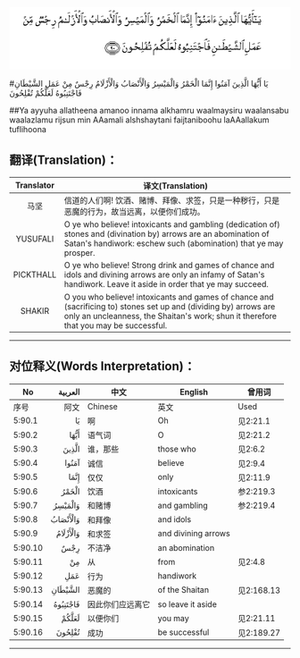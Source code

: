 ![005:090](images/005_090.gif)

#يَا أَيُّهَا الَّذِينَ آمَنُوا إِنَّمَا الْخَمْرُ وَالْمَيْسِرُ وَالْأَنْصَابُ وَالْأَزْلَامُ رِجْسٌ مِنْ عَمَلِ الشَّيْطَانِ فَاجْتَنِبُوهُ لَعَلَّكُمْ تُفْلِحُونَ 

##Ya ayyuha allatheena amanoo innama alkhamru waalmaysiru waalansabu waalazlamu rijsun min AAamali alshshaytani faijtaniboohu laAAallakum tuflihoona 

## 翻译(Translation)：

| Translator | 译文(Translation)                                            |
| :--------: | ------------------------------------------------------------ |
|    马坚    | 信道的人们啊! 饮酒、赌博、拜像、求签，只是一种秽行，只是恶魔的行为，故当远离，以便你们成功。 |
|  YUSUFALI  | O ye who believe! intoxicants and gambling (dedication of) stones and (divination by) arrows are an abomination of Satan's handiwork: eschew such (abomination) that ye may prosper. |
| PICKTHALL  | O ye who believe! Strong drink and games of chance and idols and divining arrows are only an infamy of Satan's handiwork. Leave it aside in order that ye may succeed. |
|   SHAKIR   | O you who believe! intoxicants and games of chance and (sacrificing to) stones set up and (dividing by) arrows are only an uncleanness, the Shaitan's work; shun it therefore that you may be successful. |

---

## 对位释义(Words Interpretation)：

| No   | العربية | 中文    | English | 曾用词 |
| ---- | ------: | ------- | ------- | ------ |
| 序号 |    阿文 | Chinese | 英文    | Used   |
| 5:90.1  | يَا       | 啊               | Oh                  | 见2:21.1   |
| 5:90.2  | أَيُّهَا     | 语气词           | O                   | 见2:21.2   |
| 5:90.3  | الَّذِينَ    | 谁，那些         | those who           | 见2:6.2    |
| 5:90.4  | آمَنُوا    | 诚信             | believe             | 见2:9.4    |
| 5:90.5  | إِنَّمَا     | 仅仅             | only                | 见2:11.9   |
| 5:90.6  | الْخَمْرُ    | 饮酒             | intoxicants         | 参2:219.3 |
| 5:90.7  | وَالْمَيْسِرُ  | 和赌博           | and gambling        | 参2:219.4 |
| 5:90.8  | وَالْأَنْصَابُ | 和拜像           | and idols           |            |
| 5:90.9  | وَالْأَزْلَامُ | 和求签           | and divining arrows |            |
| 5:90.10 | رِجْسٌ      | 不洁净      | an abomination      |            |
| 5:90.11 | مِنْ       | 从               | from                | 见2:4.8    |
| 5:90.12 | عَمَلِ      | 行为             | handiwork           |            |
| 5:90.13 | الشَّيْطَانِ  | 恶魔的           | of the Shaitan      | 见2:168.13 |
| 5:90.14 | فَاجْتَنِبُوهُ | 因此你们应远离它 | so leave it aside   |            |
| 5:90.15 | لَعَلَّكُمْ    | 以便你们         | you may             | 见2:21.11  |
| 5:90.16 | تُفْلِحُونَ   | 成功             | be successful       | 见2:189.27 |

---
